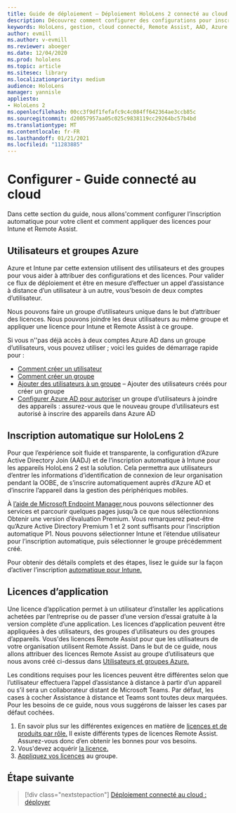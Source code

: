 ```yaml
---
title: Guide de déploiement – Déploiement HoloLens 2 connecté au cloud à l’échelle avec Remote Assist - Configurer
description: Découvrez comment configurer des configurations pour inscrire des appareils HoloLens sur un réseau Connecté au cloud à l’échelle avec Remote Assist.
keywords: HoloLens, gestion, cloud connecté, Remote Assist, AAD, Azure AD, MDM, Gestion des appareils mobiles
author: evmill
ms.author: v-evmill
ms.reviewer: aboeger
ms.date: 12/04/2020
ms.prod: hololens
ms.topic: article
ms.sitesec: library
ms.localizationpriority: medium
audience: HoloLens
manager: yannisle
appliesto:
- HoloLens 2
ms.openlocfilehash: 00cc3f9df1fefafc9c4c084ff642364ae3ccb85c
ms.sourcegitcommit: d20057957aa05c025c9838119cc29264bc57b4bd
ms.translationtype: MT
ms.contentlocale: fr-FR
ms.lasthandoff: 01/21/2021
ms.locfileid: "11283885"
---
```

# Configurer - Guide connecté au cloud

Dans cette section du guide, nous allons&#39;comment configurer l’inscription automatique pour votre client et comment appliquer des licences pour Intune et Remote Assist.

## Utilisateurs et groupes Azure

Azure et Intune par cette extension utilisent des utilisateurs et des groupes pour vous aider à attribuer des configurations et des licences. Pour valider ce flux de déploiement et être en mesure d’effectuer un appel d’assistance à distance d’un utilisateur à un autre, vous&#39;besoin de deux comptes d’utilisateur.

Nous pouvons faire un groupe d’utilisateurs unique dans le but d’attribuer des licences. Nous pouvons joindre les deux utilisateurs au même groupe et appliquer une licence pour Intune et Remote Assist à ce groupe.

Si vous n'&#39;pas déjà accès à deux comptes Azure AD dans un groupe d’utilisateurs, vous pouvez utiliser ; voici les guides de démarrage rapide pour :

- [Comment créer un utilisateur](https://docs.microsoft.com/mem/intune/fundamentals/quickstart-create-user)
- [Comment créer un groupe](https://docs.microsoft.com/mem/intune/fundamentals/quickstart-create-group)
- [Ajouter des utilisateurs à un groupe](https://docs.microsoft.com/azure/active-directory/fundamentals/active-directory-groups-members-azure-portal) – Ajouter des utilisateurs créés pour créer un groupe
- [Configurer Azure AD pour autoriser](https://docs.microsoft.com/azure/active-directory/devices/azureadjoin-plan#configure-your-device-settings) un groupe d’utilisateurs à joindre des appareils : assurez-vous que le nouveau groupe d’utilisateurs est autorisé à inscrire des appareils dans Azure AD

## Inscription automatique sur HoloLens 2

Pour que l’expérience soit fluide et transparente, la configuration d’Azure Active Directory Join (AADJ) et de l’inscription automatique à Intune pour les appareils HoloLens 2 est la solution. Cela permettra aux utilisateurs d’entrer les informations d’identification de connexion de leur organisation pendant la OOBE, de s’inscrire automatiquement auprès d’Azure AD et d’inscrire l’appareil dans la gestion des périphériques mobiles.

À [l’aide de Microsoft Endpoint Manager,](https://endpoint.microsoft.com/#home)nous pouvons sélectionner des services et parcourir quelques pages jusqu’à ce que nous sélectionnions Obtenir une version d’évaluation Premium. Vous remarquerez peut-être qu’Azure Active Directory Premium 1 et 2 sont suffisants pour l’inscription automatique P1. Nous pouvons sélectionner Intune et l’étendue utilisateur pour l’inscription automatique, puis sélectionner le groupe précédemment créé.

Pour obtenir des détails complets et des étapes, lisez le guide sur la façon d’activer l’inscription [automatique pour Intune.](https://docs.microsoft.com/mem/intune/enrollment/quickstart-setup-auto-enrollment)

## Licences d’application

Une licence d’application permet à un utilisateur d’installer les applications achetées par l’entreprise ou de passer d’une version d’essai gratuite à la version complète d’une application. Les licences d’application peuvent être appliquées à des utilisateurs, des groupes d’utilisateurs ou des groupes d’appareils. Vous&#39;des licences Remote Assist pour que les utilisateurs de votre organisation utilisent Remote Assist. Dans le but de ce guide, nous allons attribuer des licences Remote Assist au groupe d’utilisateurs que nous avons créé ci-dessus dans [Utilisateurs et groupes Azure.](hololens2-cloud-connected-configure.md#azure-users-and-groups)

Les conditions requises pour les licences peuvent être différentes selon que l’utilisateur effectuera l’appel d’assistance à distance à partir d’un appareil ou s’il sera un collaborateur distant de Microsoft Teams. Par défaut, les cases à cocher Assistance à distance et Teams sont toutes deux marquées. Pour les besoins de ce guide, nous vous suggérons de laisser les cases par défaut cochées.

1. En savoir plus sur les différentes exigences en matière de [licences et de produits par rôle.](https://docs.microsoft.com/dynamics365/mixed-reality/remote-assist/requirements#licensing-and-product-requirements-per-role) Il existe différents types de licences Remote Assist. Assurez-vous donc d’en obtenir les bonnes pour vos besoins.
2. Vous&#39;devez acquérir [la licence.](https://docs.microsoft.com/dynamics365/mixed-reality/remote-assist/buy-remote-assist)
3. [Appliquez vos licences](https://docs.microsoft.com/dynamics365/mixed-reality/remote-assist/deploy-remote-assist) au groupe.

## Étape suivante

> [!div class="nextstepaction"]
> [Déploiement connecté au cloud : déployer](hololens2-cloud-connected-deploy.md)